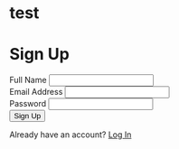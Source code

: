 # test

<!DOCTYPE html>
<html lang="en">

<head>
    <meta charset="UTF-8">
    <meta name="viewport" content="width=device-width, initial-scale=1.0">
    <title>Sign Up</title>
    <link rel="stylesheet" href="body {.css">
</head>

<body>
    <div class="signup-container">
        <div class="signup-form">
            <h1>Sign Up</h1>
            <form action="#" method="POST">
                <div class="form-group">
                    <label for="name">Full Name</label>
                    <input type="text" id="name" name="name" required>
                </div>
                <div class="form-group">
                    <label for="email">Email Address</label>
                    <input type="email" id="email" name="email" required>
                </div>
                <div class="form-group">
                    <label for="password">Password</label>
                    <input type="password" id="password" name="password" required>
                </div>
                <button type="submit">Sign Up</button>
            </form>
            <p>Already have an account? <a href="Project {2}/index.html">Log In</a></p>
        </div>
    </div>
</body>

</html>
